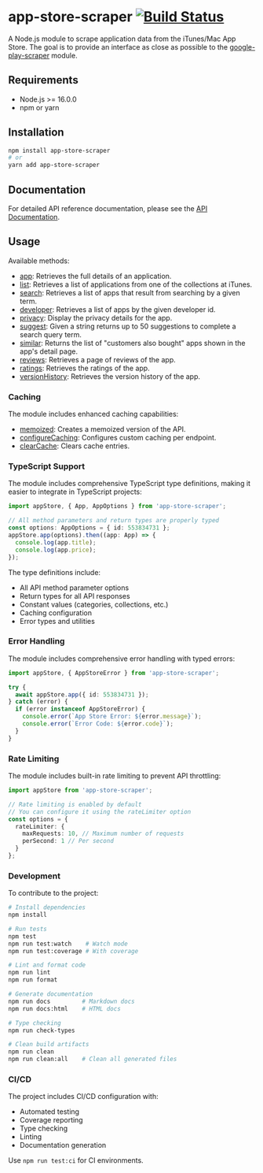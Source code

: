 # app-store-scraper [![Build Status](https://secure.travis-ci.org/facundoolano/app-store-scraper.png)](http://travis-ci.org/facundoolano/app-store-scraper)

A Node.js module to scrape application data from the iTunes/Mac App Store.
The goal is to provide an interface as close as possible to the
[google-play-scraper](https://github.com/facundoolano/google-play-scraper) module.

## Requirements

- Node.js >= 16.0.0
- npm or yarn

## Installation

```bash
npm install app-store-scraper
# or
yarn add app-store-scraper
```

## Documentation

For detailed API reference documentation, please see the [API Documentation](./docs/README.md).

## Usage

Available methods:

- [app](#app): Retrieves the full details of an application.
- [list](#list): Retrieves a list of applications from one of the collections at iTunes.
- [search](#search): Retrieves a list of apps that result from searching by a given term.
- [developer](#developer): Retrieves a list of apps by the given developer id.
- [privacy](#privacy): Display the privacy details for the app.
- [suggest](#suggest): Given a string returns up to 50 suggestions to complete a search query term.
- [similar](#similar): Returns the list of "customers also bought" apps shown in the app's detail page.
- [reviews](#reviews): Retrieves a page of reviews of the app.
- [ratings](#ratings): Retrieves the ratings of the app.
- [versionHistory](#versionHistory): Retrieves the version history of the app.

### Caching

The module includes enhanced caching capabilities:

- [memoized](#memoized): Creates a memoized version of the API.
- [configureCaching](#configureCaching): Configures custom caching per endpoint.
- [clearCache](#clearCache): Clears cache entries.

### TypeScript Support

The module includes comprehensive TypeScript type definitions, making it easier to integrate in TypeScript projects:

```typescript
import appStore, { App, AppOptions } from 'app-store-scraper';

// All method parameters and return types are properly typed
const options: AppOptions = { id: 553834731 };
appStore.app(options).then((app: App) => {
  console.log(app.title);
  console.log(app.price);
});
```

The type definitions include:

- All API method parameter options
- Return types for all API responses
- Constant values (categories, collections, etc.)
- Caching configuration
- Error types and utilities

### Error Handling

The module includes comprehensive error handling with typed errors:

```typescript
import appStore, { AppStoreError } from 'app-store-scraper';

try {
  await appStore.app({ id: 553834731 });
} catch (error) {
  if (error instanceof AppStoreError) {
    console.error(`App Store Error: ${error.message}`);
    console.error(`Error Code: ${error.code}`);
  }
}
```

### Rate Limiting

The module includes built-in rate limiting to prevent API throttling:

```typescript
import appStore from 'app-store-scraper';

// Rate limiting is enabled by default
// You can configure it using the rateLimiter option
const options = {
  rateLimiter: {
    maxRequests: 10, // Maximum number of requests
    perSecond: 1 // Per second
  }
};
```

### Development

To contribute to the project:

```bash
# Install dependencies
npm install

# Run tests
npm test
npm run test:watch    # Watch mode
npm run test:coverage # With coverage

# Lint and format code
npm run lint
npm run format

# Generate documentation
npm run docs         # Markdown docs
npm run docs:html    # HTML docs

# Type checking
npm run check-types

# Clean build artifacts
npm run clean
npm run clean:all    # Clean all generated files
```

### CI/CD

The project includes CI/CD configuration with:

- Automated testing
- Coverage reporting
- Type checking
- Linting
- Documentation generation

Use `npm run test:ci` for CI environments.
